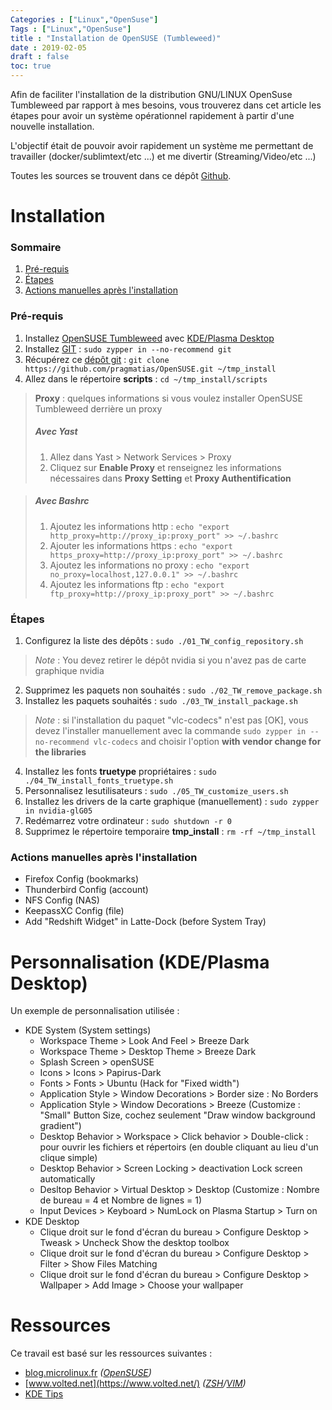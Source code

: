 ```yaml
---
Categories : ["Linux","OpenSuse"]
Tags : ["Linux","OpenSuse"]
title : "Installation de OpenSUSE (Tumbleweed)"
date : 2019-02-05
draft : false
toc: true
---
```


Afin de faciliter l'installation de la distribution GNU/LINUX OpenSuse Tumbleweed par rapport à mes besoins, vous trouverez dans cet article les étapes pour avoir un système opérationnel rapidement à partir d'une nouvelle installation.

L'objectif était de pouvoir avoir rapidement un système me permettant de travailler  (docker/sublimtext/etc ...) et me divertir (Streaming/Video/etc ...)

Toutes les sources se trouvent dans ce dépôt [Github](https://github.com/pragmatias/opensuse).

 <!--more-->

# Installation

### Sommaire
1. [Pré-requis](#pré-requis)
2. [Étapes](#étapes)
3. [Actions manuelles après l'installation](#actions-manuelles-après-l-installation)

### Pré-requis
 1. Installez [OpenSUSE Tumbleweed](https://software.opensuse.org/distributions/tumbleweed) avec [KDE/Plasma Desktop](https://www.kde.org/plasma-desktop)
 2. Installez [GIT](https://git-scm.com/) : `sudo zypper in --no-recommend git`
 3. Récupérez ce [dépôt git](https://github.com/pragmatias/OpenSUSE) : `git clone https://github.com/pragmatias/OpenSUSE.git ~/tmp_install`
 4. Allez dans le répertoire **scripts** : `cd ~/tmp_install/scripts`

>  **Proxy** : quelques informations si vous voulez installer OpenSUSE Tumbleweed derrière un proxy
> ##### Avec Yast
> 1. Allez dans Yast > Network Services > Proxy
> 2. Cliquez sur  **Enable Proxy** et renseignez les informations nécessaires dans **Proxy Setting** et **Proxy Authentification**

> ##### Avec Bashrc
> 1. Ajoutez les informations http : `echo "export http_proxy=http://proxy_ip:proxy_port" >> ~/.bashrc`
> 2. Ajouter les informations https : `echo "export https_proxy=http://proxy_ip:proxy_port" >> ~/.bashrc`
> 3. Ajoutez les informations no proxy : `echo "export no_proxy=localhost,127.0.0.1" >> ~/.bashrc`
> 4. Ajoutez les informations ftp : `echo "export ftp_proxy=http://proxy_ip:proxy_port" >> ~/.bashrc`

### Étapes

 1. Configurez la liste des dépôts : `sudo ./01_TW_config_repository.sh`

> *Note* : You devez retirer le dépôt nvidia si you n'avez pas de carte graphique nvidia

 2. Supprimez les paquets non souhaités : `sudo ./02_TW_remove_package.sh`
 3. Installez les paquets souhaités : `sudo ./03_TW_install_package.sh`

> *Note* : si l'installation du paquet "vlc-codecs" n'est pas [OK], vous devez l'installer manuellement avec la commande `sudo zypper in --no-recommend vlc-codecs` and choisir l'option **with vendor change for the libraries**

 4. Installez les fonts **truetype** propriétaires : `sudo ./04_TW_install_fonts_truetype.sh`
 5. Personnalisez lesutilisateurs : `sudo ./05_TW_customize_users.sh` 
 6. Installez les drivers de la carte graphique (manuellement) : `sudo zypper in nvidia-glG05`
 7. Redémarrez votre ordinateur : `sudo shutdown -r 0`
 8. Supprimez le répertoire temporaire **tmp_install** : `rm -rf ~/tmp_install`


### Actions manuelles après l'installation

 - Firefox Config (bookmarks)
 - Thunderbird Config (account)
 - NFS Config (NAS)
 - KeepassXC Config (file)
 - Add "Redshift Widget" in Latte-Dock (before System Tray)



# Personnalisation (KDE/Plasma Desktop)

Un exemple de personnalisation utilisée : 
* KDE System (System settings)
	*	Workspace Theme > Look And Feel > Breeze Dark
	*	Workspace Theme > Desktop Theme > Breeze Dark
	*	Splash Screen > openSUSE
	*   Icons > Icons > Papirus-Dark
	*	Fonts > Fonts > Ubuntu (Hack for "Fixed  width")
	*	Application Style > Window Decorations > Border size : No Borders
	*	Application Style > Window Decorations > Breeze (Customize : "Small" Button Size, cochez seulement "Draw window background gradient")
	*	Desktop Behavior > Workspace > Click behavior > Double-click : pour ouvrir les fichiers et répertoirs (en double cliquant au lieu d'un clique simple)
	*	Desktop Behavior > Screen Locking > deactivation Lock screen automatically
	*	Desltop Behavior > Virtual Desktop > Desktop (Customize : Nombre de bureau = 4 et Nombre de lignes = 1)
	*	Input Devices > Keyboard > NumLock on Plasma Startup > Turn on
* KDE Desktop
    * Clique droit sur le fond d'écran du bureau > Configure Desktop > Tweask > Uncheck Show the desktop toolbox
    * Clique droit sur le fond d'écran du bureau > Configure Desktop > Filter > Show Files Matching
    * Clique droit sur le fond d'écran du bureau > Configure Desktop > Wallpaper > Add Image > Choose your wallpaper



# Ressources

Ce travail est basé sur les ressources suivantes :

 - [blog.microlinux.fr](https://blog.microlinux.fr) *([OpenSUSE](https://blog.microlinux.fr/tag/opensuse/))*
 - [www.volted.net](https://www.volted.net/) *([ZSH](un-prompt-zsh-au-poil18555.html)/[VIM](https://www.volted.net/un-vimrc-remis-au-propre18752.html))*
 - [KDE Tips](https://zren.github.io/kde/#configuration) 

